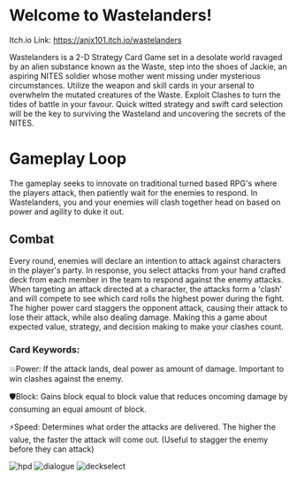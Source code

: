 # Welcome to Wastelanders!
Itch.io Link: https://anjx101.itch.io/wastelanders

Wastelanders is a 2-D Strategy Card Game set in a desolate world ravaged by an alien substance known as the Waste, step into the shoes of Jackie, an aspiring NITES soldier whose mother went missing under mysterious circumstances. Utilize the weapon and skill cards in your arsenal to overwhelm the mutated creatures of the Waste. Exploit Clashes to turn the tides of battle in your favour. Quick witted strategy and swift card selection will be the key to surviving the Wasteland and uncovering the secrets of the NITES.

# Gameplay Loop
The gameplay seeks to innovate on traditional turned based RPG's where the players attack, then patiently wait for the enemies to respond. In Wastelanders, you and your enemies will clash together head on based on power and agility to duke it out.

## Combat
Every round, enemies will declare an intention to attack against characters in the player's party.
In response, you select attacks from your hand crafted deck from each member in the team to respond against the enemy attacks.
When targeting an attack directed at a character, the attacks form a 'clash' and will compete to see which card rolls the highest power during the fight. 
The higher power card staggers the opponent attack, causing their attack to lose their attack, while also dealing damage. 
Making this a game about expected value, strategy, and decision making to make your clashes count.  

### Card Keywords:
💥Power: If the attack lands, deal power as amount of damage. Important to win clashes against the enemy. 

🛡️Block: Gains block equal to block value that reduces oncoming damage by consuming an equal amount of block.

⚡Speed: Determines what order the attacks are delivered. The higher the value, the faster the attack will come out. (Useful to stagger the enemy before they can attack)

![hpd](https://github.com/user-attachments/assets/19cd49f5-d2a0-4a3c-b0fc-2baf56f3a8e8)
![dialogue](https://github.com/user-attachments/assets/c52857c6-3c2d-4f8b-8106-88fe7f996e2d)
![deckselect](https://github.com/user-attachments/assets/34458e76-5383-4621-b040-d67098516331)
